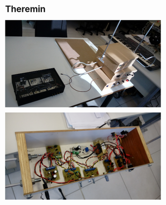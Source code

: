 # Theremin

![20190228_164923](./imagens/20190228_164923.jpg)

![20190228_164937](./imagens/20190228_164937.jpg)

